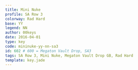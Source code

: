 ```yaml
---
title: Mini Nuke
profile: SA Row 3
colorway: Rad Hard
base: YY
legend: NN
author: 00keys
date: 2016-04-01
type: key
code: mininuke-yy-nn-sa3
id: 602 # 600 = Megaton Vault Drop, SA3
tags: SA Row 3, Mini Nuke, Megaton Vault Drop GB, Rad Hard
template: key.jade
---
```


<span class="more"> 

